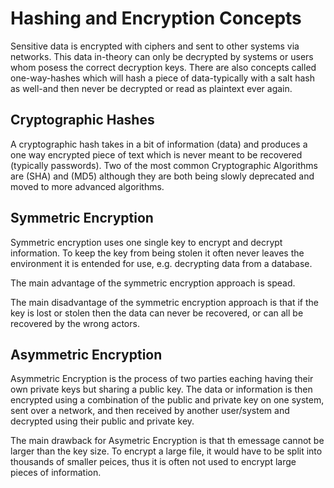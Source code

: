 # Hashing and Encryption Concepts

Sensitive data is encrypted with ciphers and sent to other systems via networks. This data in-theory can only be decrypted by systems or users whom posess the correct decryption keys. There are also concepts called one-way-hashes which will hash a piece of data-typically with a salt hash as well-and then never be decrypted or read as plaintext ever again.

## Cryptographic Hashes

A cryptographic hash takes in a bit of information (data) and produces a one way encrypted piece of text which is never meant to be recovered (typically passwords). Two of the most common Cryptographic Algorithms are (SHA) and (MD5) although they are both being slowly deprecated and moved to more advanced algorithms.

## Symmetric Encryption

Symmetric encryption uses one single key to encrypt and decrypt information. To keep the key from being stolen it often never leaves the environment it is entended for use, e.g. decrypting data from a database.

The main advantage of the symmetric encryption approach is spead. 

The main disadvantage of the symmetric encryption approach is that if the key is lost or stolen then the data can never be recovered, or can all be recovered by the wrong actors.

## Asymmetric Encryption

Asymmetric Encryption is the process of two parties eaching having their own private keys but sharing a public key. The data or information is then encrypted using a combination of the public and private key on one system, sent over a network, and then received by another user/system and decrypted using their public and private key. 

The main drawback for Asymetric Encryption is that th emessage cannot be larger than the key size. To encrypt a large file, it would have to be split into thousands of smaller peices, thus it is often not used to encrypt large pieces of information.